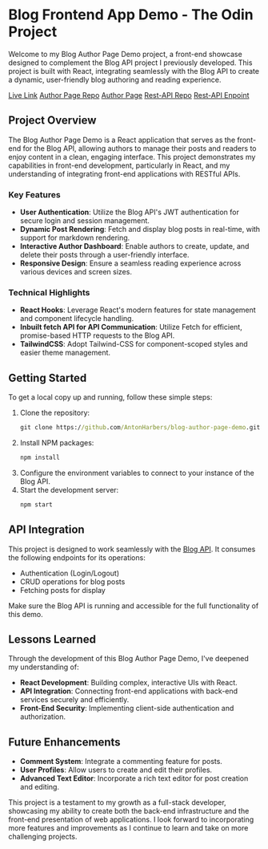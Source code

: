 # Blog Frontend App Demo - The Odin Project

Welcome to my Blog Author Page Demo project, a front-end showcase designed to complement the Blog API project I previously developed. This project is built with React, integrating seamlessly with the Blog API to create a dynamic, user-friendly blog authoring and reading experience.

[Live Link]()
[Author Page Repo](https://github.com/AntonHarbers/blog-author-page-demo)
[Author Page]()
[Rest-API Repo](https://github.com/AntonHarbers/Blog-Api-Demo)
[Rest-API Enpoint]()

## Project Overview

The Blog Author Page Demo is a React application that serves as the front-end for the Blog API, allowing authors to manage their posts and readers to enjoy content in a clean, engaging interface. This project demonstrates my capabilities in front-end development, particularly in React, and my understanding of integrating front-end applications with RESTful APIs.

### Key Features

- **User Authentication**: Utilize the Blog API's JWT authentication for secure login and session management.
- **Dynamic Post Rendering**: Fetch and display blog posts in real-time, with support for markdown rendering.
- **Interactive Author Dashboard**: Enable authors to create, update, and delete their posts through a user-friendly interface.
- **Responsive Design**: Ensure a seamless reading experience across various devices and screen sizes.

### Technical Highlights

- **React Hooks**: Leverage React's modern features for state management and component lifecycle handling.
- **Inbuilt fetch API for API Communication**: Utilize Fetch for efficient, promise-based HTTP requests to the Blog API.
- **TailwindCSS**: Adopt Tailwind-CSS for component-scoped styles and easier theme management.

## Getting Started

To get a local copy up and running, follow these simple steps:

1. Clone the repository:
   ```cmd
   git clone https://github.com/AntonHarbers/blog-author-page-demo.git
   ```
2. Install NPM packages:
   ```cmd
   npm install
   ```
3. Configure the environment variables to connect to your instance of the Blog API.
4. Start the development server:
   ```cmd
   npm start
   ```

## API Integration

This project is designed to work seamlessly with the [Blog API](https://github.com/AntonHarbers/Blog-Api-Demo). It consumes the following endpoints for its operations:

- Authentication (Login/Logout)
- CRUD operations for blog posts
- Fetching posts for display

Make sure the Blog API is running and accessible for the full functionality of this demo.

## Lessons Learned

Through the development of this Blog Author Page Demo, I've deepened my understanding of:

- **React Development**: Building complex, interactive UIs with React.
- **API Integration**: Connecting front-end applications with back-end services securely and efficiently.
- **Front-End Security**: Implementing client-side authentication and authorization.

## Future Enhancements

- **Comment System**: Integrate a commenting feature for posts.
- **User Profiles**: Allow users to create and edit their profiles.
- **Advanced Text Editor**: Incorporate a rich text editor for post creation and editing.

This project is a testament to my growth as a full-stack developer, showcasing my ability to create both the back-end infrastructure and the front-end presentation of web applications. I look forward to incorporating more features and improvements as I continue to learn and take on more challenging projects.
